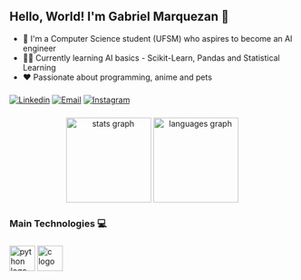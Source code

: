 <h2 align="left">Hello, World! I'm Gabriel Marquezan 🙋</h2>

- 🧠 I'm a Computer Science student (UFSM) who aspires to become an AI engineer
- 👨‍💻 Currently learning AI basics - Scikit-Learn, Pandas and Statistical Learning
- ♥️ Passionate about programming, anime and pets

###

  [![Linkedin](https://img.shields.io/badge/LinkedIn-0077B5?style=for-the-badge&logo=linkedin&logoColor=white)](https://www.linkedin.com/in/gabriel-marquezan-308710312/)
  [![Email](https://img.shields.io/badge/Gmail-D14836?style=for-the-badge&logo=gmail&logoColor=white)](mailto:gabriel.marquezan29@gmail.com)
  [![Instagram](https://img.shields.io/badge/Instagram-E4405F?style=for-the-badge&logo=instagram&logoColor=white)](https://www.instagram.com/g_marquezan/)

###

<div align="center">
  <img src="https://github-readme-stats.vercel.app/api?username=GabrielMarquezan&hide_title=false&hide_rank=false&show_icons=true&include_all_commits=true&count_private=true&disable_animations=false&theme=tokyonight&locale=en&hide_border=false&order=1" height="150" alt="stats graph"  />
  <img src="https://github-readme-stats.vercel.app/api/top-langs?username=GabrielMarquezan&locale=en&hide_title=false&layout=compact&card_width=320&langs_count=5&theme=tokyonight&hide_border=false&order=2" height="150" alt="languages graph"  />
</div>

###

<h3 align="left">Main Technologies 💻</h3>

###

<div align="left">
  <img src="https://skillicons.dev/icons?i=py" height="45" alt="python logo"  />
  <img src="https://cdn.jsdelivr.net/gh/devicons/devicon/icons/c/c-original.svg" height="45" alt="c logo"  />

</div>

###
